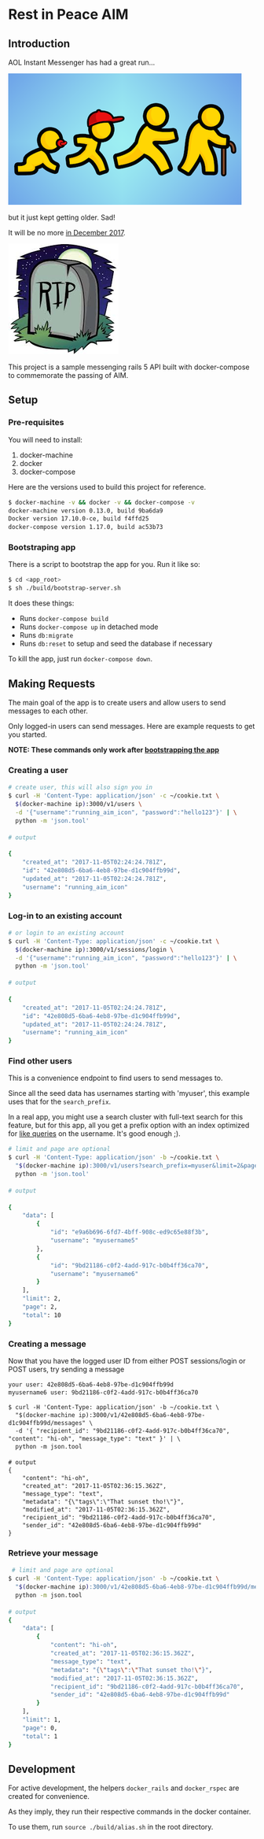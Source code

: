 # Rest in Peace AIM

## Introduction

AOL Instant Messenger has had a great run...

![AIM Getting Older](images/aim-getting-older.png)

but it just kept getting older. Sad!

It will be no more [in December 2017](http://mashable.com/2017/10/06/aim-discontinued-december-2017/).

![AIM Getting Older](images/rip.jpeg)

This project is a sample messenging rails 5 API built with docker-compose to commemorate the passing of AIM.

## Setup

### Pre-requisites

You will need to install:

1. docker-machine
2. docker
3. docker-compose

Here are the versions used to build this project for reference.

```bash
$ docker-machine -v && docker -v && docker-compose -v
docker-machine version 0.13.0, build 9ba6da9
Docker version 17.10.0-ce, build f4ffd25
docker-compose version 1.17.0, build ac53b73
```

### Bootstraping app

There is a script to bootstrap the app for you. Run it like so:

```bash
$ cd <app_root>
$ sh ./build/bootstrap-server.sh
```

It does these things:

- Runs `docker-compose build`
- Runs `docker-compose up` in detached mode
- Runs `db:migrate`
- Runs `db:reset` to setup and seed the database if necessary

To kill the app, just run `docker-compose down`.

## Making Requests

The main goal of the app is to create users and allow users to send messages to each other.

Only logged-in users can send messages. Here are example requests to get you started.

**NOTE: These commands only work after [bootstrapping the app](#bootstraping-app)**

### Creating a user

```bash
# create user, this will also sign you in
$ curl -H 'Content-Type: application/json' -c ~/cookie.txt \
  $(docker-machine ip):3000/v1/users \
  -d '{"username":"running_aim_icon", "password":"hello123"}' | \
  python -m 'json.tool'

# output

{
    "created_at": "2017-11-05T02:24:24.781Z",
    "id": "42e808d5-6ba6-4eb8-97be-d1c904ffb99d",
    "updated_at": "2017-11-05T02:24:24.781Z",
    "username": "running_aim_icon"
}
```

### Log-in to an existing account

```bash
# or login to an existing account
$ curl -H 'Content-Type: application/json' -c ~/cookie.txt \
  $(docker-machine ip):3000/v1/sessions/login \
  -d '{"username":"running_aim_icon", "password":"hello123"}' | \
  python -m 'json.tool'

# output

{
    "created_at": "2017-11-05T02:24:24.781Z",
    "id": "42e808d5-6ba6-4eb8-97be-d1c904ffb99d",
    "updated_at": "2017-11-05T02:24:24.781Z",
    "username": "running_aim_icon"
}
```

### Find other users

This is a convenience endpoint to find users to send messages to.

Since all the seed data has usernames starting with 'myuser', this example uses that for the `search_prefix`.

In a real app, you might use a search cluster with full-text search for this feature, but for this app, all you get a prefix option with an index optimized for [like queries](https://dba.stackexchange.com/questions/172880/index-with-ops-for-like-and-queries) on the username. It's good enough ;).

```bash
# limit and page are optional
$ curl -H 'Content-Type: application/json' -b ~/cookie.txt \
  "$(docker-machine ip):3000/v1/users?search_prefix=myuser&limit=2&page=2" | \
  python -m 'json.tool'

# output

{
    "data": [
        {
            "id": "e9a6b696-6fd7-4bff-908c-ed9c65e88f3b",
            "username": "myusername5"
        },
        {
            "id": "9bd21186-c0f2-4add-917c-b0b4ff36ca70",
            "username": "myusername6"
        }
    ],
    "limit": 2,
    "page": 2,
    "total": 10
}
```

### Creating a message

Now that you have the logged user ID from either POST sessions/login or POST users,
try sending a message

```
your user: 42e808d5-6ba6-4eb8-97be-d1c904ffb99d
myusername6 user: 9bd21186-c0f2-4add-917c-b0b4ff36ca70
```

```base
$ curl -H 'Content-Type: application/json' -b ~/cookie.txt \
  "$(docker-machine ip):3000/v1/42e808d5-6ba6-4eb8-97be-d1c904ffb99d/messages" \
  -d '{ "recipient_id": "9bd21186-c0f2-4add-917c-b0b4ff36ca70", "content": "hi-oh", "message_type": "text" }' | \
  python -m json.tool

# output
{
    "content": "hi-oh",
    "created_at": "2017-11-05T02:36:15.362Z",
    "message_type": "text",
    "metadata": "{\"tags\":\"That sunset tho!\"}",
    "modified_at": "2017-11-05T02:36:15.362Z",
    "recipient_id": "9bd21186-c0f2-4add-917c-b0b4ff36ca70",
    "sender_id": "42e808d5-6ba6-4eb8-97be-d1c904ffb99d"
}
```

### Retrieve your message

```bash
 # limit and page are optional
$ curl -H 'Content-Type: application/json' -b ~/cookie.txt \
  "$(docker-machine ip):3000/v1/42e808d5-6ba6-4eb8-97be-d1c904ffb99d/messages?recipient_id=9bd21186-c0f2-4add-917c-b0b4ff36ca70&limit=1&page=0" | \
  python -m json.tool

# output
{
    "data": [
        {
            "content": "hi-oh",
            "created_at": "2017-11-05T02:36:15.362Z",
            "message_type": "text",
            "metadata": "{\"tags\":\"That sunset tho!\"}",
            "modified_at": "2017-11-05T02:36:15.362Z",
            "recipient_id": "9bd21186-c0f2-4add-917c-b0b4ff36ca70",
            "sender_id": "42e808d5-6ba6-4eb8-97be-d1c904ffb99d"
        }
    ],
    "limit": 1,
    "page": 0,
    "total": 1
}
```

## Development

For active development, the helpers `docker_rails` and `docker_rspec` are created for convenience.

As they imply, they run their respective commands in the docker container.

To use them, run `source ./build/alias.sh` in the root directory.